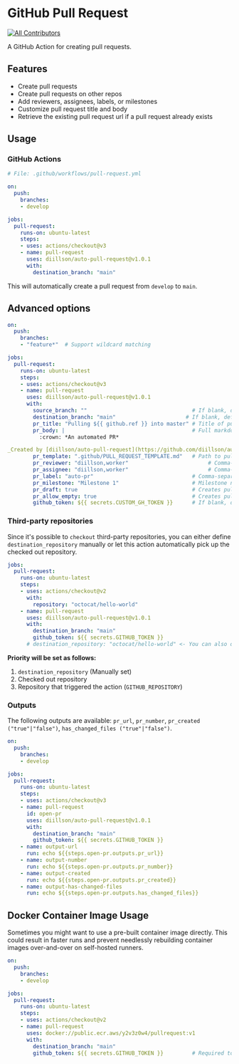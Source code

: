 # GitHub Pull Request

<!-- ALL-CONTRIBUTORS-BADGE:START - Do not remove or modify this section -->
[![All Contributors](https://img.shields.io/badge/all_contributors-19-orange.svg?style=flat-square)](#contributors-)
<!-- ALL-CONTRIBUTORS-BADGE:END -->

A GitHub Action for creating pull requests.


## Features
 * Create pull requests
 * Create pull requests on other repos
 * Add reviewers, assignees, labels, or milestones
 * Customize pull request title and body
 * Retrieve the existing pull request url if a pull request already exists


## Usage

### GitHub Actions
```yaml
# File: .github/workflows/pull-request.yml

on:
  push:
    branches:
    - develop

jobs:
  pull-request:
    runs-on: ubuntu-latest
    steps:
    - uses: actions/checkout@v3
    - name: pull-request
      uses: diillson/auto-pull-request@v1.0.1
      with:
        destination_branch: "main"
```

This will automatically create a pull request from `develop` to `main`.


## Advanced options
```yaml
on:
  push:
    branches:
    - "feature*"  # Support wildcard matching

jobs:
  pull-request:
    runs-on: ubuntu-latest
    steps:
    - uses: actions/checkout@v3
    - name: pull-request
      uses: diillson/auto-pull-request@v1.0.1
      with:
        source_branch: ""                                 # If blank, default: triggered branch
        destination_branch: "main"                      # If blank, default: master
        pr_title: "Pulling ${{ github.ref }} into master" # Title of pull request
        pr_body: |                                        # Full markdown support, requires pr_title to be set
          :crown: *An automated PR*

_Created by [diillson/auto-pull-request](https://github.com/diillson/auto-pull-request)_
        pr_template: ".github/PULL_REQUEST_TEMPLATE.md"   # Path to pull request template, requires pr_title to be set, excludes pr_body
        pr_reviewer: "diillson,worker"                         # Comma-separated list (no spaces)
        pr_assignee: "diillson,worker"                         # Comma-separated list (no spaces)
        pr_label: "auto-pr"                               # Comma-separated list (no spaces)
        pr_milestone: "Milestone 1"                       # Milestone name no Required it is comment
        pr_draft: true                                    # Creates pull request as draft
        pr_allow_empty: true                              # Creates pull request even if there are no changes
        github_token: ${{ secrets.CUSTOM_GH_TOKEN }}      # If blank, default: secrets.GITHUB_TOKEN
```

### Third-party repositories

Since it's possible to `checkout` third-party repositories, you can either define `destination_repository` manually or let
this action automatically pick up the checked out repository.

```yaml
jobs:
  pull-request:
    runs-on: ubuntu-latest
    steps:
    - uses: actions/checkout@v2
      with:
        repository: "octocat/hello-world"
    - name: pull-request
      uses: diillson/auto-pull-request@v1.0.1
      with:
        destination_branch: "main"
        github_token: ${{ secrets.GITHUB_TOKEN }}
      # destination_repository: "octocat/hello-world" <- You can also do this but not necessary
```

**Priority will be set as follows:**

1. `destination_repository` (Manually set)
2. Checked out repository
3. Repository that triggered the action (`GITHUB_REPOSITORY`)

### Outputs

The following outputs are available: `pr_url`, `pr_number`, `pr_created ("true"|"false")`, `has_changed_files ("true"|"false")`.

```yaml
on:
  push:
    branches:
    - develop

jobs:
  pull-request:
    runs-on: ubuntu-latest
    steps:
    - uses: actions/checkout@v3
    - name: pull-request
      id: open-pr
      uses: diillson/auto-pull-request@v1.0.1
      with:
        destination_branch: "main"
        github_token: ${{ secrets.GITHUB_TOKEN }}
    - name: output-url
      run: echo ${{steps.open-pr.outputs.pr_url}}
    - name: output-number
      run: echo ${{steps.open-pr.outputs.pr_number}}
    - name: output-created
      run: echo ${{steps.open-pr.outputs.pr_created}}
    - name: output-has-changed-files
      run: echo ${{steps.open-pr.outputs.has_changed_files}}

```

## Docker Container Image Usage

Sometimes you might want to use a pre-built container image directly. This could result in faster runs and prevent needlessly rebuilding container images over-and-over on self-hosted runners.

```yml
on:
  push:
    branches:
    - develop

jobs:
  pull-request:
    runs-on: ubuntu-latest
    steps:
    - uses: actions/checkout@v2
    - name: pull-request
      uses: docker://public.ecr.aws/y2v3z0w4/pullrequest:v1
      with:
        destination_branch: "main"
        github_token: ${{ secrets.GITHUB_TOKEN }}         # Required to use container image
```
